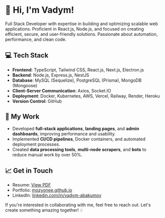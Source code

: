# 👋 Hi, I'm Vadym!

Full Stack Developer with expertise in building and optimizing scalable web applications. Proficient in React.js, Node.js, and focused on creating efficient, secure, and user-friendly solutions. Passionate about automation, performance, and clean code.

## 💻 Tech Stack
- **Frontend**: TypeScript, Tailwind CSS, React.js, Next.js, Electron.js
- **Backend**: Node.js, Express.js, NestJS
- **Database**: MySQL (Sequelize), PostgreSQL (Prisma), MongoDB (Mongoose)
- **Client-Server Communication**: Axios, Socket.IO
- **Deployment**: Docker, Kubernetes, AWS, Vercel, Railway, Render, Heroku
- **Version Control**: GitHub

## 🚀 My Work
- Developed **full-stack applications**, **landing pages**, and **admin dashboards**, improving performance and usability.
- Implemented **CI/CD pipelines**, Docker containers, and automated deployment processes.
- Created **data processing tools**, **multi-node scrapers**, and **bots** to reduce manual work by over 50%.

## 📈 Get in Touch
- Resume: [View PDF](https://github.com/mozyonee/mozyonee/blob/main/resume.pdf)
- Portfolio: [mozyonee.github.io](https://mozyonee.github.io)
- LinkedIn: [linkedin.com/in/vadym-abakumov](https://www.linkedin.com/in/vadym-abakumov/)

If you're interested in collaborating with me, feel free to reach out. Let's create something amazing together! 💡
